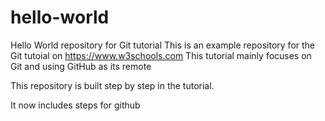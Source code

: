 # hello-world
Hello World repository for Git tutorial
This is an example repository for the Git tutoial on https://www.w3schools.com
This tutorial mainly focuses on Git and using GitHub as its remote 

This repository is built step by step in the tutorial.

It now includes steps for github
